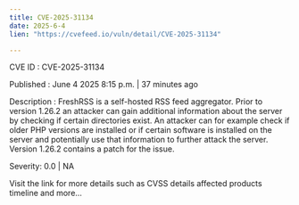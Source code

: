 ```yaml
---
title: CVE-2025-31134
date: 2025-6-4
lien: "https://cvefeed.io/vuln/detail/CVE-2025-31134"

---
```


CVE ID : CVE-2025-31134

Published :  June 4
2025
8:15 p.m. | 37 minutes ago

Description : FreshRSS is a self-hosted RSS feed aggregator. Prior to version 1.26.2
an attacker can gain additional information about the server by checking if certain directories exist. An attacker can
for example
check if older PHP versions are installed or if certain software is installed on the server and potentially use that information to further attack the server. Version 1.26.2 contains a patch for the issue.

Severity: 0.0 | NA

Visit the link for more details
such as CVSS details
affected products
timeline
and more...
